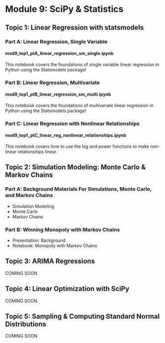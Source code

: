 # Module 9: SciPy & Statistics

## Topic 1: Linear Regression with statsmodels

### Part A: Linear Regression, Single Variable

#### mod9_top1_ptA_linear_regression_sm_single.ipynb

This notebook covers the foundations of single variable linear regression in Python using the Statsmodels package!

### Part B: Linear Regression, Multivariate

#### mod9_top1_ptB_linear_regression_sm_multi.ipynb

This notebook covers the foundations of multivariate linear regression in Python using the Statsmodels package!

### Part C: Linear Regression with Nonlinear Relationships

#### mod9_top1_ptC_linear_reg_nonlinear_relationships.ipynb

This notebook covers how to use the log and power functions to make non-linear relationships linear.

## Topic 2: Simulation Modeling: Monte Carlo & Markov Chains

### Part A: Background Materials For Simulations, Monte Carlo, and Markov Chains

- Simulation Modeling
- Monte Carlo
- Markov Chains

### Part B: Winning Monopoly with Markov Chains

- Presentation: Background
- Notebook: Monopoly with Markov Chains

## Topic 3: ARIMA Regressions

COMING SOON

## Topic 4: Linear Optimization with SciPy

COMING SOON

## Topic 5: Sampling & Computing Standard Normal Distributions

COMING SOON
